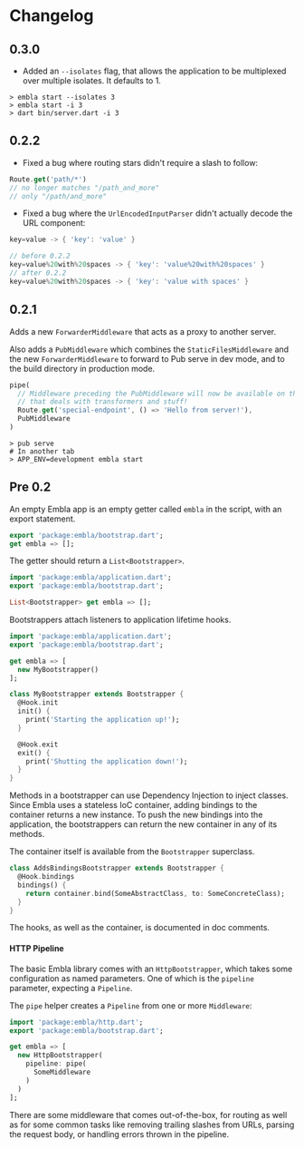 # Changelog

## 0.3.0
* Added an `--isolates` flag, that allows the application to be multiplexed
  over multiple isolates. It defaults to 1.

```shell
> embla start --isolates 3
> embla start -i 3
> dart bin/server.dart -i 3
```

## 0.2.2
* Fixed a bug where routing stars didn't require a slash to follow:

```dart
Route.get('path/*')
// no longer matches "/path_and_more"
// only "/path/and_more"
```

* Fixed a bug where the `UrlEncodedInputParser` didn't actually decode the URL component:

```dart
key=value -> { 'key': 'value' }

// before 0.2.2
key=value%20with%20spaces -> { 'key': 'value%20with%20spaces' }
// after 0.2.2
key=value%20with%20spaces -> { 'key': 'value with spaces' }
```

## 0.2.1
Adds a new `ForwarderMiddleware` that acts as a proxy to another server.

Also adds a `PubMiddleware` which combines the `StaticFilesMiddleware` and the new
`ForwarderMiddleware` to forward to Pub serve in dev mode, and to the build directory in
production mode.

```dart
pipe(
  // Middleware preceding the PubMiddleware will now be available on the same server
  // that deals with transformers and stuff!
  Route.get('special-endpoint', () => 'Hello from server!'),
  PubMiddleware  
)
```

```shell
> pub serve
# In another tab
> APP_ENV=development embla start
```

## Pre 0.2
An empty Embla app is an empty getter called `embla` in the script, with an export statement.

```dart
export 'package:embla/bootstrap.dart';
get embla => [];
```

The getter should return a `List<Bootstrapper>`.

```dart
import 'package:embla/application.dart';
export 'package:embla/bootstrap.dart';

List<Bootstrapper> get embla => [];
```

Bootstrappers attach listeners to application lifetime hooks.

```dart
import 'package:embla/application.dart';
export 'package:embla/bootstrap.dart';

get embla => [
  new MyBootstrapper()
];

class MyBootstrapper extends Bootstrapper {
  @Hook.init
  init() {
    print('Starting the application up!');
  }

  @Hook.exit
  exit() {
    print('Shutting the application down!');
  }
}
```

Methods in a bootstrapper can use Dependency Injection to inject classes. Since Embla uses a stateless
IoC container, adding bindings to the container returns a new instance. To push the new bindings into
the application, the bootstrappers can return the new container in any of its methods.

The container itself is available from the `Bootstrapper` superclass.

```dart
class AddsBindingsBootstrapper extends Bootstrapper {
  @Hook.bindings
  bindings() {
    return container.bind(SomeAbstractClass, to: SomeConcreteClass);
  }
}
```

The hooks, as well as the container, is documented in doc comments.

#### HTTP Pipeline
The basic Embla library comes with an `HttpBootstrapper`, which takes some configuration as named
parameters. One of which is the `pipeline` parameter, expecting a `Pipeline`.

The `pipe` helper creates a `Pipeline` from one or more `Middleware`:

```dart
import 'package:embla/http.dart';
export 'package:embla/bootstrap.dart';

get embla => [
  new HttpBootstrapper(
    pipeline: pipe(
      SomeMiddleware
    )
  )
];
```

There are some middleware that comes out-of-the-box, for routing as well as for some common tasks like
removing trailing slashes from URLs, parsing the request body, or handling errors thrown in the pipeline.
